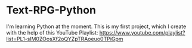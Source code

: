 # Text-RPG-Python
I'm learning Python at the moment. This is my first project, which I create with the help of this YouTube Playlist: https://www.youtube.com/playlist?list=PL1-slM0ZOosXf2oQYZpTRAoeuo0TPiGpm 
